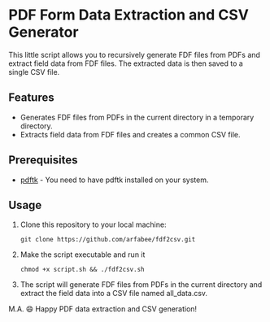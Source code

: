 # PDF Form Data Extraction and CSV Generator 

This little script allows you to recursively generate FDF files from PDFs and extract field data from FDF files. The extracted data is then saved to a single CSV file.

## Features

- Generates FDF files from PDFs in the current directory in a temporary directory.
- Extracts field data from FDF files and creates a common CSV file.

## Prerequisites

- [pdftk](https://www.pdflabs.com/tools/pdftk-the-pdf-toolkit/) - You need to have pdftk installed on your system.

## Usage

1. Clone this repository to your local machine:

   ```shell
   git clone https://github.com/arfabee/fdf2csv.git
   
2. Make the script executable and run it

   ```shell
   chmod +x script.sh && ./fdf2csv.sh

3. The script will generate FDF files from PDFs in the current directory and extract the field data into a CSV file named all_data.csv.

M.A. 
😄 Happy PDF data extraction and CSV generation!

